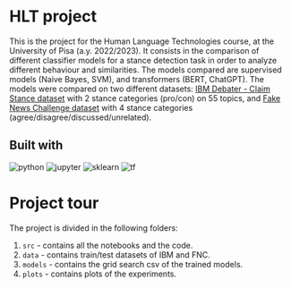 # HLT project

This is the project for the Human Language Technologies course, at the University of Pisa (a.y. 2022/2023). It consists in the comparison of different classifier models for a stance detection task in order to analyze different behaviour and similarities. The models compared are supervised models (Naive Bayes, SVM), and transformers (BERT, ChatGPT). The models were compared on two different datasets: [IBM Debater - Claim Stance dataset](https://research.ibm.com/haifa/dept/vst/debating_data.shtml#Argument_Stance) with 2 stance categories (pro/con) on 55 topics, and [Fake News Challenge dataset](http://www.fakenewschallenge.org/) with 4 stance categories (agree/disagree/discussed/unrelated).

## Built with
![python](https://img.shields.io/badge/Python-3776AB.svg?style=for-the-badge&logo=Python&logoColor=white)
![jupyter](https://img.shields.io/badge/Jupyter-F37626.svg?style=for-the-badge&logo=Jupyter&logoColor=white)
![sklearn](https://img.shields.io/badge/scikitlearn-F7931E.svg?style=for-the-badge&logo=scikit-learn&logoColor=white)
![tf](https://img.shields.io/badge/TensorFlow-FF6F00.svg?style=for-the-badge&logo=TensorFlow&logoColor=white)


# Project tour
The project is divided in the following folders:

1. `src` - contains all the notebooks and the code.
2. `data` - contains train/test datasets of IBM and FNC.
3. `models` - contains the grid search csv of the trained models.
4. `plots` - contains plots of the experiments.

